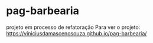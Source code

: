 # pag-barbearia
projeto em processo de refatoração
Para ver o projeto: https://viniciusdamascenosouza.github.io/pag-barbearia/
